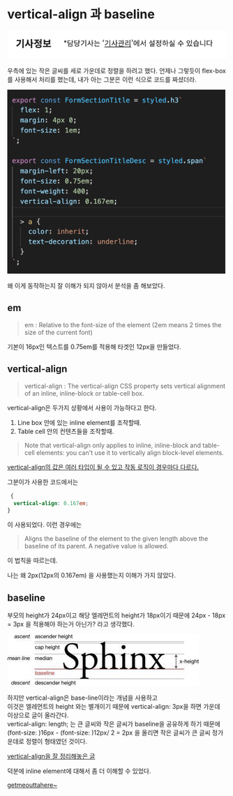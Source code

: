 # vertical-align 과 baseline

![vertical-center-image](./2.png)

우측에 있는 작은 글씨를 세로 가운데로 정렬을 하려고 했다.
언제나 그렇듯이 flex-box를 사용해서 처리를 했는데,
내가 아는 그분은 이런 식으로 코드를 짜셨더라.

<img src="./1.png" alt="example-code" style="width:500px;"/>

왜 이게 동작하는지 잘 이해가 되지 않아서 분석을 좀 해보았다.

## em

> em : Relative to the font-size of the element (2em means 2 times the size of
> the current font)

기본이 16px인 텍스트를 0.75em를 적용해 타겟인 12px을 만들었다.

## vertical-align

> vertical-align : The vertical-align CSS property sets vertical alignment of an
> inline, inline-block or table-cell box.

vertical-align은 두가지 상황에서 사용이 가능하다고 한다.

1. Line box 안에 있는 inline element를 조작할때.
2. Table cell 안의 컨텐츠들을 조작할때.

> Note that vertical-align only applies to inline, inline-block and table-cell
> elements: you can't use it to vertically align block-level elements.

[vertical-align의 값은 여러 타입이 될 수 있고 작동 로직이 경우마다 다르다.](https://developer.mozilla.org/en-US/docs/Web/CSS/vertical-align)

그분이가 사용한 코드에서는

```css
 {
  vertical-align: 0.167em;
}
```

이 사용되었다.
이런 경우에는

> Aligns the baseline of the element to the given length above the baseline of
> its parent. A negative value is allowed.

이 법칙을 따르는데.

나는 왜 2px(12px의 0.167em) 을 사용했는지 이해가 가지 않았다.

## baseline

부모의 height가 24px이고
해당 엘레먼트의 height가 18px이기 때문에
24px - 18px = 3px 을 적용해야 하는거 아닌가? 라고 생각했다.

![font-lines](./3.jpg)

하지만 vertical-align은 base-line이라는 개념을 사용하고  
이것은 엘레먼트의 height 와는 별개이기 때문에 vertical-align: 3px을 하면 가운데 이상으로 글이 올라간다.  
vertical-align: length; 는 큰 글씨와 작은 글씨가 baseline을 공유하게 하기 때문에  
(font-size: )16px - (font-size: )12px/ 2 = 2px 을 올리면 작은 글씨가 큰 글씨 정가운데로 정렬이 형태였던 것이다.

[vertical-align을 잘 정리해놓은 글](https://christopheraue.net/design/vertical-align)

덕분에 inline element에 대해서 좀 더 이해할 수 있었다.

[getmeouttahere~](../../README.md)
